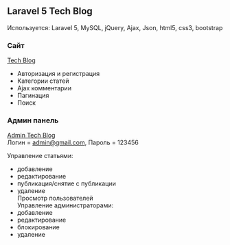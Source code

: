 ## Laravel 5 Tech Blog ##

Используется: Laravel 5, MySQL, jQuery, Ajax, Json, html5, css3, bootstrap


### Сайт ###
<a href="http://dhost.ml">Tech Blog</a>

* Авторизация и регистрация
* Категории статей
* Ajax комментарии
* Пагинация
* Поиск


### Админ панель ###
<a href="http://dhost.ml/admin">Admin Tech Blog</a><br/>
Логин = admin@gmail.com,
Пароль = 123456

Управление статьями:
* добавление
* редактирование
* публикация/снятие с публикации
* удаление<br/>
Просмотр пользователей<br/>
Управление администраторами:<br/>
* добавление
* редактирование
* блокирование
* удаление
